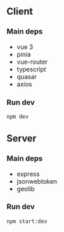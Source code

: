 ## Client

### Main deps

- vue 3
- pinia
- vue-router
- typescript
- quasar
- axios

### Run dev

```sh
npm dev
```

## Server

### Main deps

- express
- jsonwebtoken
- geolib

### Run dev

```sh
npm start:dev
```
